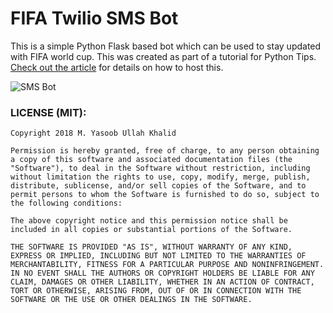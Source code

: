 FIFA Twilio SMS Bot
=====================

This is a simple Python Flask based bot which can be used to stay updated with FIFA world cup. This was created as part of a tutorial for Python Tips. [Check out the article](https://pythontips.com/2018/06/25/a-fifa-world-cup-sms-bot-using-twilio-heroku-and-flask/) for details on how to host this.

![SMS Bot](https://imgur.com/5RZndAQ.png)


### LICENSE (MIT):

```
Copyright 2018 M. Yasoob Ullah Khalid

Permission is hereby granted, free of charge, to any person obtaining a copy of this software and associated documentation files (the "Software"), to deal in the Software without restriction, including without limitation the rights to use, copy, modify, merge, publish, distribute, sublicense, and/or sell copies of the Software, and to permit persons to whom the Software is furnished to do so, subject to the following conditions:

The above copyright notice and this permission notice shall be included in all copies or substantial portions of the Software.

THE SOFTWARE IS PROVIDED "AS IS", WITHOUT WARRANTY OF ANY KIND, EXPRESS OR IMPLIED, INCLUDING BUT NOT LIMITED TO THE WARRANTIES OF MERCHANTABILITY, FITNESS FOR A PARTICULAR PURPOSE AND NONINFRINGEMENT. IN NO EVENT SHALL THE AUTHORS OR COPYRIGHT HOLDERS BE LIABLE FOR ANY CLAIM, DAMAGES OR OTHER LIABILITY, WHETHER IN AN ACTION OF CONTRACT, TORT OR OTHERWISE, ARISING FROM, OUT OF OR IN CONNECTION WITH THE SOFTWARE OR THE USE OR OTHER DEALINGS IN THE SOFTWARE.
```